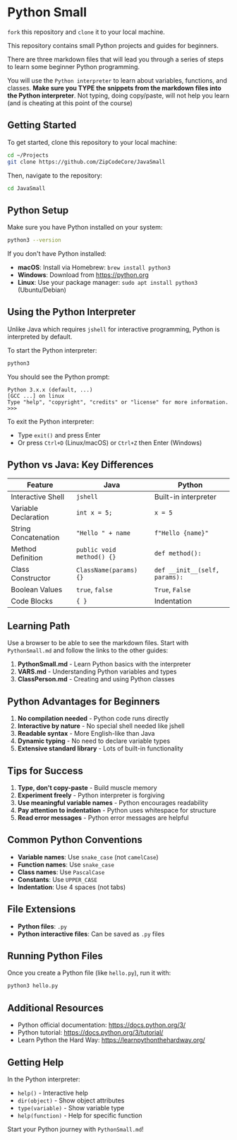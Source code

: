 # Python Small

`fork` this repository and `clone` it to your local machine.

This repository contains small Python projects and guides for beginners.

There are three markdown files that will lead you through a series of
steps to learn some beginner Python programming.

You will use the `Python interpreter` to learn about variables, functions, and classes.
**Make sure you TYPE the snippets from the markdown files into the Python interpreter**.
Not typing, doing copy/paste, will not help you learn (and is cheating at this point of the course)

## Getting Started

To get started, clone this repository to your local machine:

```bash
cd ~/Projects
git clone https://github.com/ZipCodeCore/JavaSmall
```

Then, navigate to the repository:

```bash
cd JavaSmall
```

## Python Setup

Make sure you have Python installed on your system:

```bash
python3 --version
```

If you don't have Python installed:
- **macOS**: Install via Homebrew: `brew install python3`
- **Windows**: Download from https://python.org
- **Linux**: Use your package manager: `sudo apt install python3` (Ubuntu/Debian)

## Using the Python Interpreter

Unlike Java which requires `jshell` for interactive programming, Python is interpreted by default.

To start the Python interpreter:
```bash
python3
```

You should see the Python prompt:
```
Python 3.x.x (default, ...)
[GCC ...] on linux
Type "help", "copyright", "credits" or "license" for more information.
>>>
```

To exit the Python interpreter:
- Type `exit()` and press Enter
- Or press `Ctrl+D` (Linux/macOS) or `Ctrl+Z` then Enter (Windows)

## Python vs Java: Key Differences

| Feature | Java | Python |
|---------|------|--------|
| Interactive Shell | `jshell` | Built-in interpreter |
| Variable Declaration | `int x = 5;` | `x = 5` |
| String Concatenation | `"Hello " + name` | `f"Hello {name}"` |
| Method Definition | `public void method() {}` | `def method():` |
| Class Constructor | `ClassName(params) {}` | `def __init__(self, params):` |
| Boolean Values | `true`, `false` | `True`, `False` |
| Code Blocks | `{ }` | Indentation |

## Learning Path

Use a browser to be able to see the markdown files.
Start with `PythonSmall.md` and follow the links to the other guides:

1. **PythonSmall.md** - Learn Python basics with the interpreter
2. **VARS.md** - Understanding Python variables and types
3. **ClassPerson.md** - Creating and using Python classes

## Python Advantages for Beginners

1. **No compilation needed** - Python code runs directly
2. **Interactive by nature** - No special shell needed like jshell
3. **Readable syntax** - More English-like than Java
4. **Dynamic typing** - No need to declare variable types
5. **Extensive standard library** - Lots of built-in functionality

## Tips for Success

1. **Type, don't copy-paste** - Build muscle memory
2. **Experiment freely** - Python interpreter is forgiving
3. **Use meaningful variable names** - Python encourages readability
4. **Pay attention to indentation** - Python uses whitespace for structure
5. **Read error messages** - Python error messages are helpful

## Common Python Conventions

- **Variable names**: Use `snake_case` (not `camelCase`)
- **Function names**: Use `snake_case`
- **Class names**: Use `PascalCase`
- **Constants**: Use `UPPER_CASE`
- **Indentation**: Use 4 spaces (not tabs)

## File Extensions

- **Python files**: `.py`
- **Python interactive files**: Can be saved as `.py` files

## Running Python Files

Once you create a Python file (like `hello.py`), run it with:
```bash
python3 hello.py
```

## Additional Resources

- Python official documentation: https://docs.python.org/3/
- Python tutorial: https://docs.python.org/3/tutorial/
- Learn Python the Hard Way: https://learnpythonthehardway.org/

## Getting Help

In the Python interpreter:
- `help()` - Interactive help
- `dir(object)` - Show object attributes
- `type(variable)` - Show variable type
- `help(function)` - Help for specific function

Start your Python journey with `PythonSmall.md`!